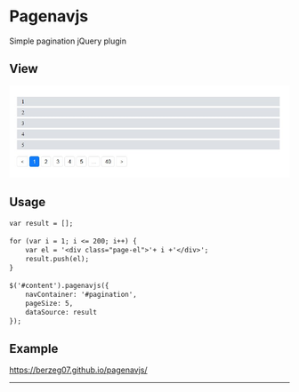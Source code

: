 # Pagenavjs
Simple pagination jQuery plugin

## View
![Иллюстрация к проекту](https://github.com/berzeg07/pagenavjs/raw/master/img/view.jpg)

## Usage

```
var result = [];

for (var i = 1; i <= 200; i++) {
    var el = '<div class="page-el">'+ i +'</div>';
    result.push(el);
}

$('#content').pagenavjs({
    navContainer: '#pagination',
    pageSize: 5,
    dataSource: result
});

```

## Example

https://berzeg07.github.io/pagenavjs/


***
